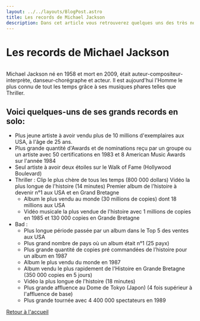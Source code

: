 ```yaml
---
layout: ../../layouts/BlogPost.astro
title: Les records de Michael Jackson
description: Dans cet article vous retrouverez quelques uns des très nombreux records de Michael Jackson.
---
```


# Les records de Michael Jackson

<div class="intro">
  <img src="/img/mj.jpg" alt="" >

  Michael Jackson né en 1958 et mort en 2009, était auteur-compositeur-interprète, danseur-chorégraphe et acteur. Il est aujourd'hui l'Homme le plus connu de tout les temps grâce à ses musiques phares telles que Thriller.
</div>

## Voici quelques-uns de ses grands records en solo:


* Plus jeune artiste à avoir vendu plus de 10 millions d'exemplaires aux USA, à l'âge de 25 ans.
* Plus grande quantité d'Awards et de nominations reçu par un groupe ou un artiste avec 50 certifications en 1983 et 8 American Music Awards sur l'année 1984
* Seul artiste à avoir deux étoiles sur le Walk of Fame (Hollywood Boulevard)
* Thriller :
   Clip le plus chère de tous les temps (800 000 dollars)
   Vidéo la plus longue de l'histoire (14 minutes)
   Premier album de l'histoire à devenir n°1 aux USA et en Grand Bretagne
  * Album le plus vendu au monde (30 millions de copies) dont 18 millions aux USA
  * Vidéo musicale la plus vendue de l'histoire avec 1 millions de copies en 1985 et 130 000 copies en Grande Bretagne
* Bad :
  * Plus longue période passée par un album dans le Top 5 des ventes aux USA
  * Plus grand nombre de pays où un album était n°1 (25 payx)
  * Plus grande quantité de copies pré commandées de l’histoire pour un album en 1987
  * Album le plus vendu du monde en 1987
  * Album vendu le plus rapidement de l'Histoire en Grande Bretagne (350 000 copies en 5 jours)
  * Vidéo la plus longue de l'histoire (18 minutes)
  * Plus grande affluence au Dome de Tokyo (Japon) (4 fois supérieur à l'affluence de base)
  * Plus grande tournée avec 4 400 000 spectateurs en 1989

<div class="lien">

[Retour à l'accueil](/)

</div>

